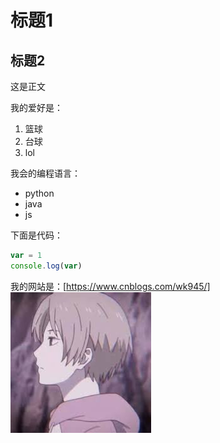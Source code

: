 # 标题1
## 标题2
这是正文

我的爱好是：

1. 篮球
2. 台球
3. lol

我会的编程语言：

* python 
* java
* js

下面是代码：
```js
var = 1
console.log(var)
```
我的网站是：[https://www.cnblogs.com/wk945/]
![我的头像](images.bmp)